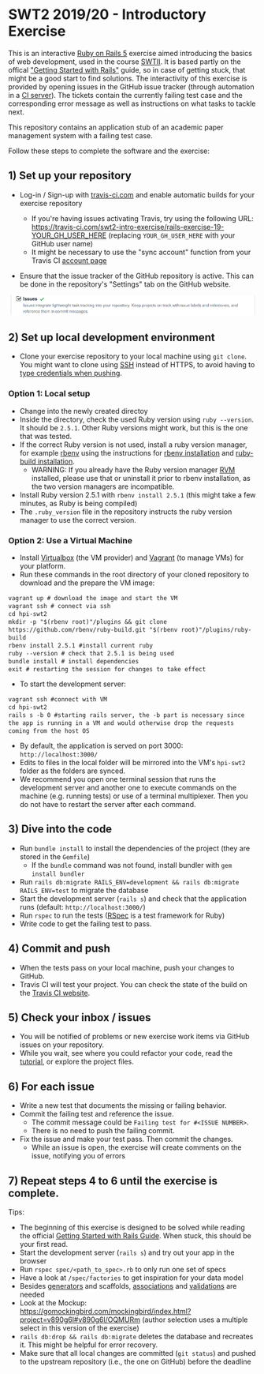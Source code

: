 # SWT2 2019/20 - Introductory Exercise

This is an interactive [Ruby on Rails 5](https://guides.rubyonrails.org/v5.2/) exercise aimed introducing the basics of web development, used in the course [SWTII](https://hpi.de/plattner/teaching/winter-term-201920/softwaretechnik-ii.html). It is based partly on the offical ["Getting Started with Rails"](https://guides.rubyonrails.org/v5.2/getting_started.html) guide, so in case of getting stuck, that might be a good start to find solutions. The interactivity of this exercise is provided by opening issues in the GitHub issue tracker (through automation in a [CI server](https://en.wikipedia.org/wiki/Continuous_integration#Rationale)). The tickets contain the currently failing test case and the corresponding error message as well as instructions on what tasks to tackle next.

This repository contains an application stub of an academic paper management system with a failing test case.

Follow these steps to complete the software and the exercise:
## 1) Set up your repository

* Log-in / Sign-up with [travis-ci.com](http://travis-ci.com) and enable automatic builds for your exercise repository
  * If you're having issues activating Travis, try using the following URL: https://travis-ci.com/swt2-intro-exercise/rails-exercise-19-YOUR_GH_USER_HERE (replacing `YOUR_GH_USER_HERE` with your GitHub user name)
  * It might be necessary to use the "sync account" function from your Travis CI [account page](https://travis-ci.com/account/repositories)

* Ensure that the issue tracker of the GitHub repository is active. This can be done in the repository's "Settings" tab on the GitHub website.
<img src="./travis/gh_issues_setting.png" alt="drawing" width="600"/>

## 2) Set up local development environment

* Clone your exercise repository to your local machine using `git clone`. You might want to clone using [SSH](https://github.com/settings/ssh/new) instead of HTTPS, to avoid having to [type credentials when pushing](https://help.github.com/en/github/using-git/which-remote-url-should-i-use).

### Option 1: Local setup
* Change into the newly created directoy
* Inside the directory, check the used Ruby version using `ruby --version`. It should be `2.5.1`. Other Ruby versions might work, but this is the one that was tested.
* If the correct Ruby version is not used, install a ruby version manager, for example [rbenv](https://github.com/rbenv/rbenv) using the instructions for [rbenv installation](https://github.com/rbenv/rbenv#basic-github-checkout) and [ruby-build installation](https://github.com/rbenv/ruby-build#installing-as-an-rbenv-plugin-recommended).
  * WARNING: If you already have the Ruby version manager [RVM](https://rvm.io/) installed, please use that or uninstall it prior to rbenv installation, as the two version managers are incompatible.
* Install Ruby version 2.5.1  with `rbenv install 2.5.1` (this might take a few minutes, as Ruby is being compiled)
* The `.ruby_version` file in the repository instructs the ruby version manager to use the correct version.

### Option 2: Use a Virtual Machine
* Install [Virtualbox](https://www.virtualbox.org/manual/ch02.html) (the VM provider) and [Vagrant](https://www.vagrantup.com/docs/installation/) (to manage VMs) for your platform.
* Run these commands in the root directory of your cloned repository to download and the prepare the VM image:

```
vagrant up # download the image and start the VM
vagrant ssh # connect via ssh
cd hpi-swt2
mkdir -p "$(rbenv root)"/plugins && git clone https://github.com/rbenv/ruby-build.git "$(rbenv root)"/plugins/ruby-build
rbenv install 2.5.1 #install current ruby
ruby --version # check that 2.5.1 is being used
bundle install # install dependencies
exit # restarting the session for changes to take effect
```
* To start the development server:

```
vagrant ssh #connect with VM
cd hpi-swt2
rails s -b 0 #starting rails server, the -b part is necessary since the app is running in a VM and would otherwise drop the requests coming from the host OS
```

* By default, the application is served on port 3000: `http://localhost:3000/`
* Edits to files in the local folder will be mirrored into the VM's `hpi-swt2` folder as the folders are synced.
* We recommend you open one terminal session that runs the development server and another one to execute commands on the machine (e.g. running tests) or use of a terminal multiplexer. Then you do not have to restart the server after each command.

## 3) Dive into the code

* Run `bundle install` to install the dependencies of the project (they are stored in the `Gemfile`)
  * If the `bundle` command was not found, install bundler with `gem install bundler`
* Run `rails db:migrate RAILS_ENV=development && rails db:migrate RAILS_ENV=test` to migrate the database
* Start the development server (`rails s`) and check that the application runs (default: `http://localhost:3000/`)
* Run `rspec` to run the tests ([RSpec](http://rspec.info/) is a test framework for Ruby)
* Write code to get the failing test to pass.

## 4) Commit and push

* When the tests pass on your local machine, push your changes to GitHub.
* Travis CI will test your project. You can check the state of the build on the [Travis CI website](https://travis-ci.com/dashboard).

## 5) Check your inbox / issues

* You will be notified of problems or new exercise work items via GitHub issues on your repository.
* While you wait, see where you could refactor your code, read the [tutorial](https://guides.rubyonrails.org/v5.2/getting_started.html), or explore the project files.

## 6) For each issue

* Write a new test that documents the missing or failing behavior.
* Commit the failing test and reference the issue.
  * The commit message could be `Failing test for #<ISSUE NUMBER>`.
  * There is no need to push the failing commit.
* Fix the issue and make your test pass. Then commit the changes.
  * While an issue is open, the exercise will create comments on the issue, notifying you of errors

## 7) Repeat steps 4 to 6 until the exercise is complete.

Tips:

* The beginning of this exercise is designed to be solved while reading the official [Getting Started with Rails Guide](https://guides.rubyonrails.org/v5.2/getting_started.html). When stuck, this should be your first read.
* Start the development server (`rails s`) and try out your app in the browser
* Run `rspec spec/<path_to_spec>.rb` to only run one set of specs
* Have a look at `/spec/factories` to get inspiration for your data model
* Besides [generators](https://guides.rubyonrails.org/v5.2/command_line.html#rails-generate) and scaffolds, [associations](https://guides.rubyonrails.org/v5.2/association_basics.html) and [validations](https://guides.rubyonrails.org/v5.2/active_record_validations.html) are needed
* Look at the Mockup: https://gomockingbird.com/mockingbird/index.html?project=v890g6l#v890g6l/OQMURm (author selection uses a multiple select in this version of the exercise)
* `rails db:drop && rails db:migrate` deletes the database and recreates it. This might be helpful for error recovery.
* Make sure that all local changes are committed (`git status`) and pushed to the upstream repository (i.e., the one on GitHub) before the deadline

